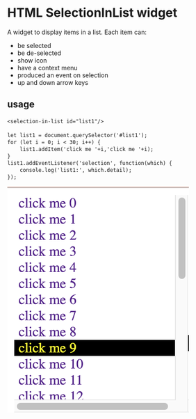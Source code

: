 # HTML SelectionInList widget

A widget to display items in a list. Each item can:
- be selected
- be de-selected
- show icon
- have a context menu
- produced an event on selection
- up and down arrow keys


## usage

    <selection-in-list id="list1"/>

    let list1 = document.querySelector('#list1');
    for (let i = 0; i < 30; i++) {
        list1.addItem('click me '+i,'click me '+i);
    }
    list1.addEventListener('selection', function(which) {
        console.log('list1:', which.detail);
    });

![list](list1.png)